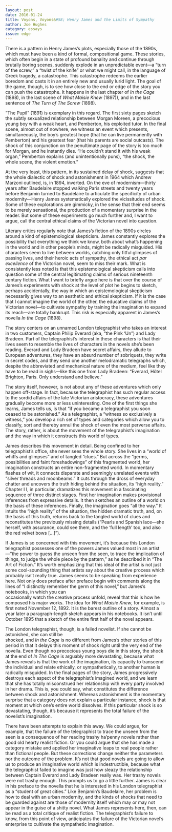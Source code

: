 ```yaml
---
layout: post 
date: 2016-01-24
title: Voyons, Voyons&#58; Henry James and the Limits of Sympathy
author: Joe Hughes
category: essays
issue: edge
---
```

There is a pattern in Henry James’s plots, especially those of the 1890s, which must have been a kind of formal, compositional game. These stories, which often begin in a state of profound banality and continue through brutally boring scenes, suddenly explode in an unpredictable event—a “turn of the screw,” a “twist of the knife” or what we might call, in the language of Greek tragedy, a catastrophe. This catastrophe redeems the earlier boredom and casts it in an entirely new and usually lurid light. The goal of the game, though, is to see how close to the end or edge of the story you can push the catastrophe. It happens in the last chapter of _In the Cage_ (1898), in the last scene of _What Maisie Knew_ (1897)), and in the last sentence of _The Turn of The Screw_ (1898).

“The Pupil” (1891) is exemplary in this regard. The first sixty pages sketch the subtly sexualized relationship between Morgan Moreen, a precocious young boy with a weak heart, and Pemberton, his exploited tutor. In the final scene, almost out of nowhere, we witness an event which presents, simultaneously, the boy’s greatest hope (that he can live permanently with Pemberton) and his greatest fear (that his parents are social outcasts). The shock of this conjunction on the penultimate page of the story is too much for Morgan, and he instantly dies. “He couldn’t stand it with his weak organ,” Pemberton explains (and unintentionally puns), “the shock, the whole scene, the violent emotion.”

At the very least, this pattern, in its sustained delay of shock, suggests that the whole dialectic of shock and astonishment in 1964 which Andrew Marzoni outlined, is, in 1894, inverted. On the eve of modernism—thirty years after Baudelaire stopped walking Paris streets and twenty years before Benjamin turned to Baudelaire to articulate the specificity of urban modernity—Henry James systematically explored the vicissitudes of shock. Some of these explorations are gimmicky, in the sense that their end seems to be merely sensational, the production of a momentary surprise in the reader. But some of these experiments go much further and, I want to argue, call the central ethical claims of the Victorian novel into question.

Literary critics regularly note that James’s fiction of the 1890s circles around a kind of epistemological skepticism. James constantly explores the possibility that everything we think we know, both about what’s happening in the world and in other people’s minds, might be radically misguided. His characters seem to live between worlds, catching only fitful glimpses of passing lives, and their heroic acts of sympathy, the ethical act _par excellence_ of the Victorian novel, seem to miss their mark. What is consistently less noted is that this epistemological skepticism calls into question some of the central legitimating claims of serious nineteenth century fiction. What I want to briefly argue here is that over the course of James’s experiments with shock at the level of plot he begins to sketch, perhaps accidentally, the way in which an epistemological skepticism necessarily gives way to an aesthetic and ethical skepticism. If it is the case that I cannot imagine the world of the other, the educative claims of the Victorian novel—to cultivate sympathy by training the imagination to expand its reach—are totally bankrupt. This risk is especially apparent in James’s novella _In the Cage_ (1898).

The story centers on an unnamed London telegraphist who takes an interest in two customers, Captain Philip Everard (aka, “the Pink ‘Un”) and Lady Bradeen. Part of the telegraphist’s interest in these characters is that their lives seem to resemble the lives of characters in the novels she’s been reading. Everard and Lady Bradeen have secret affairs, they allude to European adventures, they have an absurd number of sobriquets, they write in secret codes, and they send one another melodramatic telegraphs which, despite the abbreviated and mechanical nature of the medium, feel like they have to be read in sighs—like this one from Lady Bradeen: “Everard, Hôtel Brighton, Paris. Only understand and believe.”

The story itself, however, is not about any of these adventures which only happen off-stage. In fact, because the telegraphist has such regular access to the sordid affairs of the late Victorian aristocracy, these adventures gradually become more or less uninteresting. One of the first things she learns, James tells us, is that “if you became a telegraphist you soon ceased to be astonished.” As a telegraphist, a “witness so exclusively a witness,” you develop a rich set of types and categories which allow you to classify, sort and thereby annul the shock of even the most perverse affairs. The story, rather, is about the movement of the telegraphist’s imagination and the way in which it constructs this world of types.

James describes this movement in detail. Being confined to her telegraphist’s office, she never sees the whole story. She lives in a “world of whiffs and glimpses” and of tangled “clues.” But across the “germs, possibilities and faint foreshadowings” of this fragmented world, her imagination constructs an entire non-fragmented world. In momentary flashes of wit, it connects disparate and seemingly unrelated events with “silver threads and moonbeams.” It cuts through the dross of everyday chatter and uncovers the truth hiding behind the situation, its “high reality.” Chapter I I, in particular, dramatizes this movement in a fascinating sequence of three distinct stages. First her imagination makes provisional inferences from expressive details. It then sketches an outline of a world on the basis of these inferences. Finally, the imagination goes “all the way.” It intuits the “high reality” of the situation, the hidden dramatic truth, and, on the basis of this truth, returns back to the tangled world of clues and reconstitutes the previously missing details (“Pearls and Spanish lace—she herself, with assurance, could see them, and the ‘full length’ too, and also the red velvet bows […]”).

If James is so concerned with this movement, it’s because this London telegraphist possesses one of the powers James valued most in an artist—“the power to guess the unseen from the seen, to trace the implication of things, to judge the whole piece by the pattern,” as he described it in “The Art of Fiction.” It’s worth emphasizing that this ideal of the artist is not just some cool-sounding thing that artists say about the creative process which probably isn’t really true. James seems to be speaking from experience here. Not only does preface after preface begin with comments along the lines of “I distinctly remember the germ of this novel,” but James’s notebooks, in which you can  
occasionally watch the creative process unfold, reveal that this is how he composed his major works. The idea for _What Maisie Knew_, for example, is first noted November 12, 1892\. It is the barest outline of a story. Almost a year later a paragraph-length sketch appears in his notebooks. It isn’t until October 1895 that a sketch of the entire first half of the novel appears.

The London telegraphist, though, is a failed novelist. If she cannot be astonished, she can still be  
shocked, and _In the Cage_ is no different from James’s other stories of this period in that it delays this moment of shock right until the very end of the novella. Even though no precocious young boys die in this story, the shock at the end of _In The Cage_ is arguably more devastating, because what James reveals is that the work of the imagination, its capacity to transcend the individual and relate ethically, or sympathetically, to another human is radically misguided. In the final pages of the story, James progressively destroys each aspect of the telegraphist’s imagined world, and we learn that she has totally misconstrued her relationship with every party involved in her drama. This is, you could say, what constitutes the difference between shock and astonishment. Whereas astonishment is the momentary surprise that a category does not explain a particular instance, shock is that moment at which one’s entire world dissolves. If this particular shock is so devastating, though, it’s because it represents the total failure of the novelist’s imagination.

There have been attempts to explain this away. We could argue, for example, that the failure of the telegraphist to trace the unseen from the seen is a consequence of her reading trashy ha’penny novels rather than good old hearty realist fiction. Or you could argue that she has made a category mistake and applied her imaginative leaps to real people rather than fictional people. But these corrections change neither the parameters nor the outcome of the problem. It’s not that good novels are going to allow us to produce an imaginative world which is indestructible, because what the telegraphist failed to imagine was just how sleazy the relationship between Captain Everard and Lady Bradeen really was. Her trashy novels were not trashy enough. This prompts us to go a little further. James is clear in his preface to the novella that he is interested in his London telegraphist as a “student of great cities.” Like Benjamin’s Baudelaire, her problem is how to deal with an urban modernity, and the kinds of shocks that need to be guarded against are those of modernity itself which may or may not appear in the guise of a shitty novel. What James represents here, then, can be read as a total critique of realist fiction. The telegraphist’s failure to know, from this point of view, anticipates the failure of the Victorian novel’s enterprise to cultivate the sympathetic imagination.